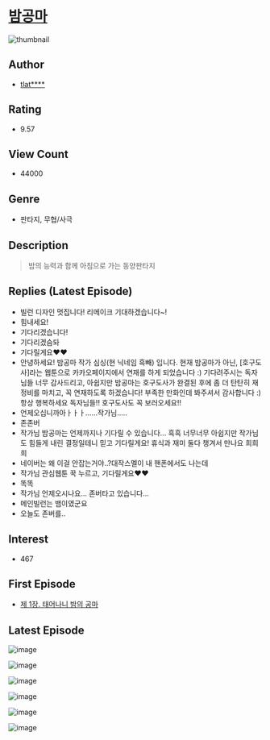 # [밤공마](https://comic.naver.com/bestChallenge/list?titleId=738187)
![thumbnail](https://image-comic.pstatic.net/user_contents_data/challenge_comic/2019/12/10/329949/thumbnail_202x1649adbe3ab_5c64_467c_afc7_5b77c8344b50_00010951.JPEG)

## Author
- [tlat****](https://comic.naver.com/artistTitle?id=329949)

## Rating
- 9.57

## View Count
- 44000

## Genre
- 판타지, 무협/사극

## Description
> 밤의 능력과 함께 아침으로 가는 동양판타지

## Replies (Latest Episode)
- 빌런 디자인 멋집니다! 리메이크 기대하겠습니다~!
- 힘내세요!
- 기다리겠습니다!
- 기다리겠슴돠
- 기다릴게요❤️❤️
- 안녕하세요! 밤공마 작가 심싱(현 닉네임 흑빼) 입니다. 현재 밤공마가 아닌, [호구도사]라는 웹툰으로 카카오페이지에서 연재를 하게 되었습니다 :) 기다려주시는 독자님들 너무 감사드리고, 아쉽지만 밤공마는 호구도사가 완결된 후에 좀 더 탄탄히 재정비를 마치고, 꼭 연재하도록 하겠습니다! 부족한 만화인데 봐주셔서 감사합니다 :) 항상 행복하세요 독자님들!! 호구도사도 꼭 보러오세요!!
- 언제오십니까아ㅏㅏㅏ......작가님.....
- 존존버
- 작가님 밤공마는 언제까지나 기다릴 수 있습니다... 흑흑 너무너무 아쉽지만 작가님도 힘들게 내린 결정일테니 믿고 기다릴게요! 휴식과 재미 둘다 챙겨서 만나요 희희희
- 네이버는 왜 이걸 안잡는거야..?대작스멜이 내 핸폰에서도 나는데
- 작가님 관심웹툰 꾹 누르고, 기다릴게요♥♥
- 똑똑
- 작가님 언제오시나요... 존버타고 있습니다...
- 메인빌런는 뱀이였군요
- 오늘도 존버를..

## Interest
- 467

## First Episode
- [제 1장. 태어나니 밤의 공마](https://comic.naver.com/bestChallenge/detail?titleId=738187&no=1)

## Latest Episode
![image](https://image-comic.pstatic.net/user_contents_data/challenge_comic/2020/03/06/329949/upload_4122819385540031545.jpeg)

![image](https://image-comic.pstatic.net/user_contents_data/challenge_comic/2020/03/06/329949/upload_3833743493556352868.jpeg)

![image](https://image-comic.pstatic.net/user_contents_data/challenge_comic/2020/03/06/329949/upload_3546082459040954725.jpeg)

![image](https://image-comic.pstatic.net/user_contents_data/challenge_comic/2020/03/06/329949/upload_7364573109839869489.jpeg)

![image](https://image-comic.pstatic.net/user_contents_data/challenge_comic/2020/03/06/329949/upload_4121128143469819491.jpeg)

![image](https://image-comic.pstatic.net/user_contents_data/challenge_comic/2020/03/06/329949/upload_3486693626957017188.jpeg)
